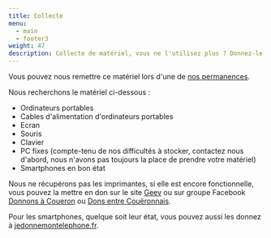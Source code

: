```yaml
---
title: Collecte
menu:
  - main
  - footer3
weight: 47
description: Collecte de matériel, vous ne l'utilisez plus ? Donnez-le !
--- 
```

  
Vous pouvez nous remettre ce matériel lors d'une de [nos permanences](/page/calendrier/).

Nous recherchons le matériel ci-dessous :

* Ordinateurs portables
* Cables d'alimentation d'ordinateurs portables
* Ecran
* Souris
* Clavier
* PC fixes (compte-tenu de nos difficultés à stocker, contactez nous d'abord, nous n'avons pas toujours la place de prendre votre matériel)
* Smartphones en bon état

Nous ne récupérons pas les imprimantes, si elle est encore fonctionnelle, vous pouvez la mettre en don sur le site [Geev](https://www.geev.com/fr) ou sur groupe Facebook [Donnons à Coueron](https://www.facebook.com/groups/2847264678736350) ou [Dons entre Couëronnais](https://www.facebook.com/groups/1026530844506155).

Pour les smartphones, quelque soit leur état, vous pouvez aussi les donnez à [jedonnemontelephone.fr](https://www.jedonnemontelephone.fr/).